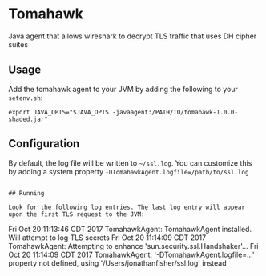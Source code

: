 # Tomahawk
Java agent that allows wireshark to decrypt TLS traffic that uses DH cipher suites

## Usage
Add the tomahawk agent to your JVM by adding the following to your `setenv.sh`:

```
export JAVA_OPTS="$JAVA_OPTS -javaagent:/PATH/TO/tomahawk-1.0.0-shaded.jar"
```

## Configuration

By default, the log file will be written to `~/ssl.log`. You can customize this by adding a system property `-DTomahawkAgent.logfile=/path/to/ssl.log` 
```

## Running

Look for the following log entries. The last log entry will appear upon the first TLS request to the JVM:

```
Fri Oct 20 11:13:46 CDT 2017 TomahawkAgent: TomahawkAgent installed. Will attempt to log TLS secrets
Fri Oct 20 11:14:09 CDT 2017 TomahawkAgent: Attempting to enhance 'sun.security.ssl.Handshaker'...
Fri Oct 20 11:14:09 CDT 2017 TomahawkAgent: '-DTomahawkAgent.logfile=...' property not defined, using '/Users/jonathanfisher/ssl.log' instead
```
